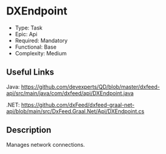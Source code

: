 ﻿# DXEndpoint

* Type: Task
* Epic: Api
* Required: Mandatory
* Functional: Base
* Complexity: Medium

## Useful Links

Java:
https://github.com/devexperts/QD/blob/master/dxfeed-api/src/main/java/com/dxfeed/api/DXEndpoint.java

.NET:
https://github.com/dxFeed/dxfeed-graal-net-api/blob/main/src/DxFeed.Graal.Net/Api/DXEndpoint.cs

## Description

Manages network connections. 
